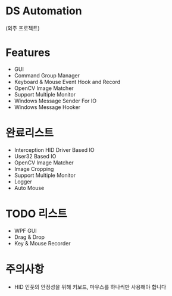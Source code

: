 # DS Automation
(외주 프로젝트)



# Features
- GUI
- Command Group Manager
- Keyboard & Mouse Event Hook and Record
- OpenCV Image Matcher
- Support Multiple Monitor 
- Windows Message Sender For IO
- Windows Message Hooker


# 완료리스트
 - Interception HID Driver Based IO
 - User32 Based IO
 - OpenCV Image Matcher
 - Image Cropping
 - Support Multiple Monitor
 - Logger
 - Auto Mouse
# TODO 리스트
 - WPF GUI
 - Drag & Drop
 - Key & Mouse Recorder
# 주의사항
 - HID 인풋의 안정성을 위해 키보드, 마우스를 하나씩만 사용해야 합니다 
